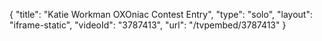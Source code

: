{
    "title": "Katie Workman OXOniac Contest Entry",
    "type": "solo",
    "layout": "iframe-static",
    "videoId": "3787413",
    "url": "\/tvpembed\/3787413"
}